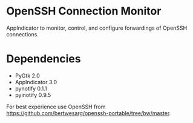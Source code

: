 OpenSSH Connection Monitor
==========================

AppIndicator to monitor, control, and configure forwardings of OpenSSH
connections.

Dependencies
============

 - PyGtk 2.0
 - AppIndicator 3.0
 - pynotify 0.1.1
 - pyinotify 0.9.5

For best experience use OpenSSH from https://github.com/bertwesarg/openssh-portable/tree/bw/master.
